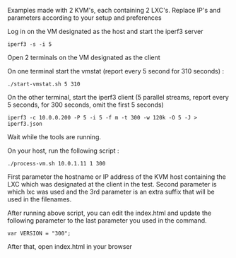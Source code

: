 Examples made with 2 KVM's, each containing 2 LXC's. Replace IP's and parameters according to your setup and preferences

Log in on the VM designated as the host and start the iperf3 server

```
iperf3 -s -i 5 
```

Open 2 terminals on the VM designated as the client

On one terminal start the vmstat (report every 5 second for 310 seconds) :

```
./start-vmstat.sh 5 310
```

On the other terminal, start the iperf3 client (5 parallel streams, report every 5 seconds, for 300 seconds, omit the first 5 seconds)

```
iperf3 -c 10.0.0.200 -P 5 -i 5 -f m -t 300 -w 120k -O 5 -J > iperf3.json
```

Wait while the tools are running.

On your host, run the following script :

```
./process-vm.sh 10.0.1.11 1 300
```

First parameter the hostname or IP address of the KVM host containing the LXC which was designated at the client in the test. Second parameter is which lxc was used and the 3rd parameter is an extra suffix that will be used in the filenames.

After running above script, you can edit the index.html and update the following parameter to the last parameter you used in the command.

```
var VERSION = "300";
```

After that, open index.html in your browser


